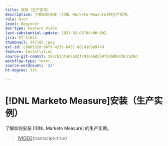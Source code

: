 ```yaml
---
title: 安装（生产实例）
description: 了解如何安装 [!DNL Marketo Measure]的生产实例。
role: User
level: Beginner
doc-type: Feature Video
last-substantial-update: 2023-02-03T00:00:00Z
jira: KT-11823
thumbnail: 347185.jpeg
exl-id: c868532d-b6f9-4236-b431-d614189a9749
feature: Installation
source-git-commit: 262cb13fa02b32f7918ebd569720b80078c2b28d
workflow-type: tm+mt
source-wordcount: '22'
ht-degree: 31%

---
```


# [!DNL Marketo Measure]安装（生产实例）

了解如何安装 [!DNL Marketo Measure] 的生产实例。

>[!VIDEO](https://video.tv.adobe.com/v/347185/?learn=on){transcript=true}
